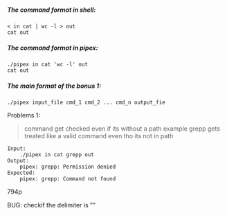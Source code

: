 ##### The command format in shell:
```
< in cat | wc -l > out
cat out
```
##### The command format in pipex:
```
./pipex in cat 'wc -l' out
cat out
```
##### The main format of the bonus 1:
```
./pipex input_file cmd_1 cmd_2 ... cmd_n output_fie
```

Problems 1:
> command get checked even if its without a path example grepp gets treated like a valid command even tho its not in path

```
Input:
	./pipex in cat grepp out
Output:
	pipex: grepp: Permission denied
Expected:
	pipex: grepp: Command not found
```


794p


BUG:
	checkif the delimiter is ""

